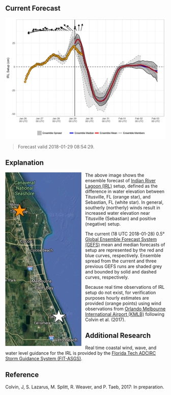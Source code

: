 Current Forecast
----------------

[![](img/raw_setup.png)](https://fit-winds.github.io/IRLSetup/img/raw_setup.png)

> Forecast valid 2018-01-29 08:54:29.

Explanation
-----------

<img align="left" src="img/sensor_locations.png" style="padding-right: 12px; padding-bottom: 12px">

The above image shows the ensemble forecast of [Indian River Lagoon
(IRL)](https://en.wikipedia.org/wiki/Indian_River_Lagoon) setup, defined
as the difference in water elevation between Titusville, FL (orange
star), and Sebastian, FL (white star). In general, southerly (northerly)
winds result in increased water elevation near Titusville (Sebastian)
and positive (negative) setup.

The current (18 UTC 2018-01-28) 0.5° [Global Ensemble Forecast System
(GEFS)](https://www.ncdc.noaa.gov/data-access/model-data/model-datasets/global-ensemble-forecast-system-gefs)
mean and median forecasts of setup are represented by the red and blue
curves, respectively. Ensemble spread from the current and three
previous GEFS runs are shaded grey and bounded by solid and dashed
curves, respectively.

Because real time observations of IRL setup do not exist, for
verification purposes hourly estimates are provided (orange points)
using wind observations from [Orlando Melbourne International Airport
(KMLB)](https://en.wikipedia.org/wiki/Orlando_Melbourne_International_Airport)
following Colvin et al. (2017).

Additional Research
-------------------

Real time coastal wind, wave, and water level guidance for the IRL is
provided by the [Florida Tech ADCIRC Storm Guidance System
(FIT-ASGS)](https://fl-asgs.github.io/ECFL-IRL/).

Reference
---------

Colvin, J, S. Lazarus, M. Splitt, R. Weaver, and P. Taeb, 2017: In
preparation.
